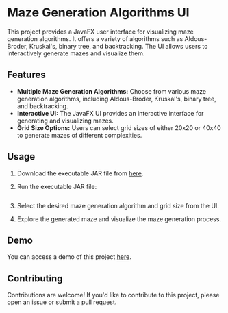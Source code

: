 # Maze Generation Algorithms UI

This project provides a JavaFX user interface for visualizing maze generation algorithms. It offers a variety of algorithms such as Aldous-Broder, Kruskal's, binary tree, and backtracking. The UI allows users to interactively generate mazes and visualize them.

## Features

- **Multiple Maze Generation Algorithms:** Choose from various maze generation algorithms, including Aldous-Broder, Kruskal's, binary tree, and backtracking.
- **Interactive UI:** The JavaFX UI provides an interactive interface for generating and visualizing mazes.
- **Grid Size Options:** Users can select grid sizes of either 20x20 or 40x40 to generate mazes of different complexities.

## Usage

1. Download the executable JAR file from [here](https://packagecloud.io/gchapidze/release).
   
2. Run the executable JAR file:
   ```bash java -jar mazed-<version>.jar

4. Select the desired maze generation algorithm and grid size from the UI.
5. Explore the generated maze and visualize the maze generation process.

## Demo

You can access a demo of this project [here](https://gchapidze.github.io/mazed/).

## Contributing

Contributions are welcome! If you'd like to contribute to this project, please open an issue or submit a pull request.
